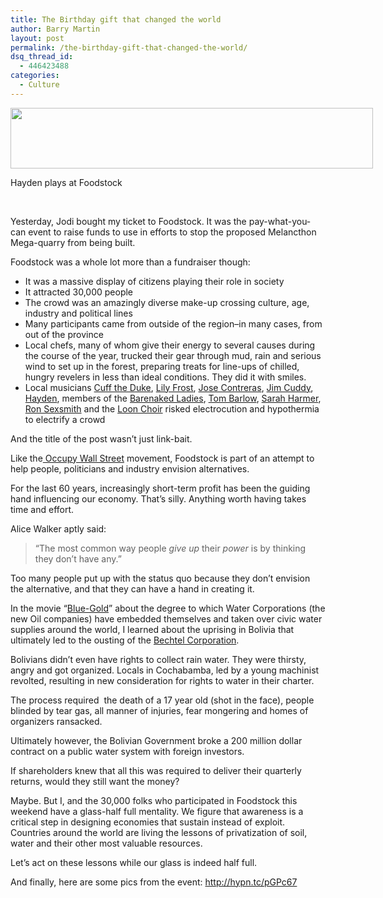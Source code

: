 ```yaml
---
title: The Birthday gift that changed the world
author: Barry Martin
layout: post
permalink: /the-birthday-gift-that-changed-the-world/
dsq_thread_id:
  - 446423488
categories:
  - Culture
---
```

<div id="attachment_7234" style="width: 590px" class="wp-caption alignleft">
  <a href="http://hypenotic.com/meaning-fulmarketing/7229/the-birthday-gift-that-changed-the-world/attachment/foodstock_panorama_hayden" rel="attachment wp-att-7234"><img class="size-medium wp-image-7234 " title="Foodstock_Panorama_Hayden" src="http://hypenotic.com/wordpress/wp-content/uploads/2011/10/Foodstock_Panorama_Hayden-580x97.jpg" alt="" width="580" height="97" /></a><p class="wp-caption-text">
    Hayden plays at Foodstock
  </p>
</div>

&nbsp;

Yesterday, Jodi bought my ticket to Foodstock. It was the pay-what-you-can event to raise funds to use in efforts to stop the proposed Melancthon Mega-quarry from being built.

Foodstock was a whole lot more than a fundraiser though:

*   <span style="direction: ltr;">It was a massive display of citizens playing their role in society</span>
*   <span style="direction: ltr;">It attracted 30,000 people</span>
*   <span style="direction: ltr;">The crowd was an amazingly diverse make-up crossing culture, age, industry and political lines</span>
*   <span style="direction: ltr;">Many participants came from outside of the region–in many cases, from out of the province</span>
*   Local chefs, many of whom give their energy to several causes during the course of the year, trucked their gear through mud, rain and serious wind to set up in the forest, preparing treats for line-ups of chilled, hungry revelers in less than ideal conditions. They did it with smiles.
*   Local musicians [Cuff the Duke][1], [Lily Frost][2], [Jose Contreras][3], [Jim Cuddy][4], [Hayden][5], members of the [Barenaked Ladies][6], [Tom Barlow][7], [Sarah Harmer][8], [Ron Sexsmith][9] and the [Loon Choir][10] risked electrocution and hypothermia to electrify a crowd

And the title of the post wasn&#8217;t just link-bait.

Like the[ Occupy Wall Street][11] movement, Foodstock is part of an attempt to help people, politicians and industry envision alternatives.

For the last 60 years, increasingly short-term profit has been the guiding hand influencing our economy. That&#8217;s silly. Anything worth having takes time and effort.

Alice Walker aptly said:

> “The most common way people *give up* their *power* is by thinking they don&#8217;t have any.&#8221;

Too many people put up with the status quo because they don&#8217;t envision the alternative, and that they can have a hand in creating it.

In the movie &#8220;[Blue-Gold][12]&#8221; about the degree to which Water Corporations (the new Oil companies) have embedded themselves and taken over civic water supplies around the world, I learned about the uprising in Bolivia that ultimately led to the ousting of the <a class="zem_slink" title="Bechtel" href="http://www.bechtel.com" rel="homepage">Bechtel Corporation</a>.

Bolivians didn&#8217;t even have rights to collect rain water. They were thirsty, angry and got organized. Locals in Cochabamba, led by a young machinist revolted, resulting in new consideration for rights to water in their charter.

The process required  the death of a 17 year old (shot in the face), people blinded by tear gas, all manner of injuries, fear mongering and homes of organizers ransacked.

Ultimately however, the Bolivian Government broke a 200 million dollar contract on a public water system with foreign investors.

If shareholders knew that all this was required to deliver their quarterly returns, would they still want the money?

Maybe. But I, and the 30,000 folks who participated in Foodstock this weekend have a glass-half full mentality. We figure that awareness is a critical step in designing economies that sustain instead of exploit. Countries around the world are living the lessons of privatization of soil, water and their other most valuable resources.

Let&#8217;s act on these lessons while our glass is indeed half full.

And finally, here are some pics from the event: http://hypn.tc/pGPc67

&nbsp;

&nbsp;

<p class="zemanta-pixie" style="margin-top: 10px; height: 15px;">
  <img class="zemanta-pixie-img" style="border: none; float: right;" src="http://img.zemanta.com/pixy.gif?x-id=8de9a3d1-f9f5-4279-b488-577d15c21f19" alt="" />
</p>

 [1]: http://www.cufftheduke.ca/ "Cuff the Duke"
 [2]: http://www.lilyfrost.com/ "Lily Frost"
 [3]: http://mgmtrust.ca/producers/jose-contreras/
 [4]: http://www.jimcuddy.com/ "Jim Cuddy"
 [5]: http://www.wasteyourdaysaway.com/news.html "Hayden"
 [6]: http://barenakedladies.com/home "barenaked ladies"
 [7]: http://viamusicprogram.com/who_we_are.html
 [8]: http://www.sarahharmer.com/
 [9]: http://www.ronsexsmith.com/
 [10]: http://www.loonchoir.com/main.html
 [11]: http://www.commondreams.org/view/2011/10/07-0 "Naomi Klein's address to Occupy Wall Street"
 [12]: http://www.bluegold-worldwaterwars.com/ "Blue Gold"